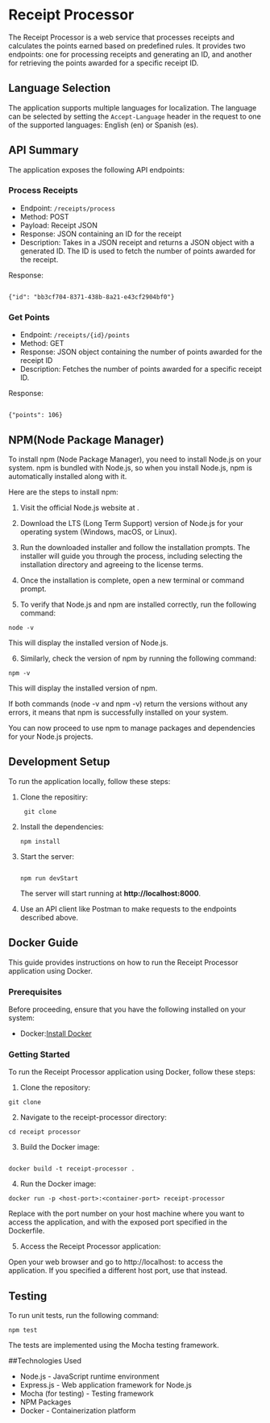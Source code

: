 # Receipt Processor

The Receipt Processor is a web service that processes receipts and calculates the points earned based on predefined rules. It provides two endpoints: one for processing receipts and generating an ID, and another for retrieving the points awarded for a specific receipt ID.

## Language Selection
The application supports multiple languages for localization. The language can be selected by setting the `Accept-Language` header in the request to one of the supported languages: English (en) or Spanish (es).

## API Summary
The application exposes the following API endpoints:

### Process Receipts
- Endpoint: `/receipts/process`
- Method: POST
- Payload: Receipt JSON
- Response: JSON containing an ID for the receipt
- Description: Takes in a JSON receipt and returns a JSON object with a generated ID. The ID is used to fetch the number of points awarded for the receipt.

Response:
```

{"id": "bb3cf704-8371-438b-8a21-e43cf2904bf0"}

```

### Get Points
- Endpoint: `/receipts/{id}/points`
- Method: GET
- Response: JSON object containing the number of points awarded for the receipt ID
- Description: Fetches the number of points awarded for a specific receipt ID.

Response:
```

{"points": 106}

```

## NPM(Node Package Manager)

To install npm (Node Package Manager), you need to install Node.js on your system. npm is bundled with Node.js, so when you install Node.js, npm is automatically installed along with it.

Here are the steps to install npm:

1. Visit the official Node.js website at [](https://nodejs.org).

2. Download the LTS (Long Term Support) version of Node.js for your operating system (Windows, macOS, or Linux).

3. Run the downloaded installer and follow the installation prompts. The installer will guide you through the process, including selecting the installation directory and agreeing to the license terms.

4. Once the installation is complete, open a new terminal or command prompt.

5. To verify that Node.js and npm are installed correctly, run the following command:

```
node -v
```

This will display the installed version of Node.js.

6. Similarly, check the version of npm by running the following command:

```
npm -v
```

This will display the installed version of npm.

If both commands (node -v and npm -v) return the versions without any errors, it means that npm is successfully installed on your system.

You can now proceed to use npm to manage packages and dependencies for your Node.js projects.

## Development Setup

To run the application locally, follow these steps:

1. Clone the repositiry:
   ```
    git clone 

   ```
2. Install the dependencies:
    ```
    npm install
    
    ```
3. Start the server:
    ```

    npm run devStart

    ```
   The server will start running at **http://localhost:8000**.

4. Use an API client like Postman to make requests to the endpoints described above.

## Docker Guide
This guide provides instructions on how to run the Receipt Processor application using Docker.

### Prerequisites
Before proceeding, ensure that you have the following installed on your system:
- Docker:[Install Docker](https://www.docker.com/)

### Getting Started
To run the Receipt Processor application using Docker, follow these steps:

1. Clone the repository:
```
git clone 

```
2. Navigate to the receipt-processor directory:
```
cd receipt processor 

```
3. Build the Docker image:
```

docker build -t receipt-processor .

```

4. Run the Docker image:
```
docker run -p <host-port>:<container-port> receipt-processor
```
Replace <host-port> with the port number on your host machine where you want to access the application, and <container-port> with the exposed port specified in the Dockerfile.

5. Access the Receipt Processor application:

Open your web browser and go to http://localhost:<host-port> to access the application. If you specified a different host port, use that instead.

## Testing

To run unit tests, run the following command:
```
npm test

```
The tests are implemented using the Mocha testing framework.

##Technologies Used
- Node.js - JavaScript runtime environment
- Express.js - Web application framework for Node.js
- Mocha (for testing) - Testing framework
- NPM Packages
- Docker - Containerization platform
